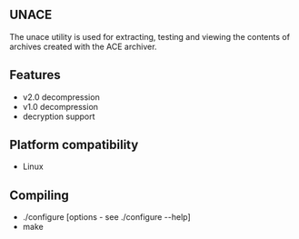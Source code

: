 ## UNACE

The unace utility is used for extracting, testing and viewing the contents
of archives created with the ACE archiver.

## Features

  - v2.0 decompression
  - v1.0 decompression
  - decryption support

## Platform compatibility

  - Linux

## Compiling

  - ./configure [options - see ./configure --help]
  - make

